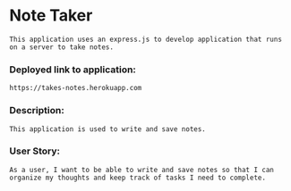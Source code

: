 # Note Taker 
```
This application uses an express.js to develop application that runs on a server to take notes.
```

 ### Deployed link to application:
```
https://takes-notes.herokuapp.com
```

### Description:
```
This application is used to write and save notes. 
```



### User Story:

```
As a user, I want to be able to write and save notes so that I can organize my thoughts and keep track of tasks I need to complete.
```
